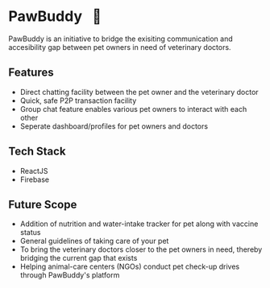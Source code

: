 # PawBuddy  &nbsp; 🐶

PawBuddy is an initiative to bridge the exisiting communication and accesibility gap between pet owners in need of veterinary doctors.

## Features 
* Direct chatting facility between the pet owner and the veterinary doctor 
* Quick, safe P2P transaction facility
* Group chat feature enables various pet owners to interact with each other
* Seperate dashboard/profiles for pet owners and doctors

## Tech Stack
* ReactJS
* Firebase

## Future Scope
* Addition of nutrition and water-intake tracker for pet along with vaccine status
* General guidelines of taking care of your pet 
* To bring the veterinary doctors closer to the pet owners in need, thereby bridging the current gap that exists
* Helping animal-care centers (NGOs) conduct pet check-up drives through PawBuddy's platform 
